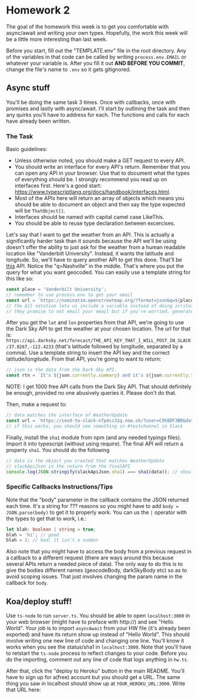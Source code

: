 # Homework 2

The goal of the homework this week is to get you comfortable with async/await and writing your own types. Hopefully, the work this week will be a little more interesting than last week.

Before you start, fill out the "TEMPLATE.env" file in the root directory. Any of the variables in that code can be called by writing `process.env.EMAIL` or whatever your variable is. After you fill it out **AND BEFORE YOU COMMIT**, change the file's name to `.env` so it gets gitignored.

## Async stuff

You'll be doing the same task 3 times. Once with callbacks, once with promises and lastly with async/await. I'll start by outlining the task and then any quirks you'll have to address for each. The functions and calls for each have already been written.

### The Task

Basic guidelines:

- Unless otherwise noted, you should make a GET request to every API.
- You should write an interface for every API's return. Remember that you can open any API in your browser. Use that to document what the types of everything should be. I strongly recommend you read up on interfaces first. Here's a good start: https://www.typescriptlang.org/docs/handbook/interfaces.html.
- Most of the APIs here will return an array of objects which means you should be able to document an object and then say the type expected will be `ThatObject[]`.
- Interfaces should be named with capital camel case LikeThis.
- You should be able to reuse type declaration between excercises.

Let's say that I want to get the weather from an API. This is actually a significantly harder task than it sounds because the API we'll be using doesn't offer the ability to just ask for the weather from a human readable location like "Vanderbilt University". Instead, it wants the latitude and longitude. So, we'll have to query another API to get this done. That'll be [this](https://nominatim.openstreetmap.org/?format=json&q=Nashville&format=json&limit=3) API. Notice the "q=Nashville" in the middle. That's where you put the query for what you want geocoded. You can easily use a template string for this like so:

```ts
const place = 'Vanderbilt University';
// remember to use process.env to get your email
const url = `https://nominatim.openstreetmap.org/?format=json&q=${place}&format=json&limit=3&email=YOUR_EMAIL`;
// the ${} notation lets us include a variable instead of doing irritating string concatenation.
// they promise to not email your email but if you're worried, generate a temp one from mailinator.com
```

After you get the `lat` and `lon` properties from that API, we're going to use the Dark Sky API to get the weather at your chosen location. The url for that is: `https://api.darksky.net/forecast/THE_API_KEY_THAT_I_WILL_POST_IN_SLACK/37.8267,-122.4233` (that's latitude followed by longitude, separated by a comma). Use a template string to insert the API key and the correct latitude/longitude. From that API, you're going to want to return:

```ts
// json is the data from the Dark Sky API.
const rtn = `It's ${json.currently.summary} and it's ${json.currently.temperature} degrees.`; // for the temperature, round to the nearest degree.
```

NOTE: I get 1000 free API calls from the Dark Sky API. That should definitely be enough, provided no one abusively queries it. Please don't do that.

Then, make a request to:

```ts
// data matches the interface of WeatherUpdate
const url = `https://send-to-slack-nfp4cc31q.now.sh/?user=C9S0DF3BR&data=${data}`;
// if this works, you should see something in #testchannel in Slack
```

Finally, install the `sha1` module from npm (and any needed typings files). Import it into typescript (without using require). The final API will return a property `sha1`. You should do the following

```ts
// data is the object you created that matches WeatherUpdate
// slackApiJson is the return from the finalAPI
console.log(JSON.stringify(slackApiJson.sha1) === sha1(data)); // should print true
```

### Specific Callbacks Instructions/Tips

Note that the "body" parameter in the callback contains the JSON returned each time. It's a string for ??? reasons so you might have to add `body = JSON.parse(body)` to get it to properly work. You can us the `|` operator with the types to get that to work, i.e.:

```ts
let blah: boolean | string = true;
blah = 'hi'; // good
blah = 2; // bad; it isn't a number
```

Also note that you might have to access the body from a previous request in a callback to a different request (there are ways around this because several APIs return a needed piece of data). The only way to do this is to give the bodies different names (geocodeBody, darkSkyBody etc) so as to avoid scoping issues. That just involves changing the param name in the callback for `body`.

## Koa/deploy stuff!

Use `ts-node` to run `server.ts`. You should be able to open `localhost:3000` in your web browser (might have to preface with http://) and see "Hello World". Your job is to import `asyncAwait` from your HW file (it's already been exported) and have its return show up instead of "Hello World". This should involve writing one new line of code and changing one line. You'll know it works when you see the status/sha1 in `localhost:3000`. Note that you'll have to retstart the `ts-node` process to reflect changes to your code. Before you do the importing, comment out any line of code that logs anything in `hw.ts`.

After that, click the "deploy to Heroku" button in the main README. You'll have to sign up for a(free) account but you should get a URL. The same thing you saw in localhost should show up at `YOUR_HEROKU_URL:3000`. Write that URL here:

